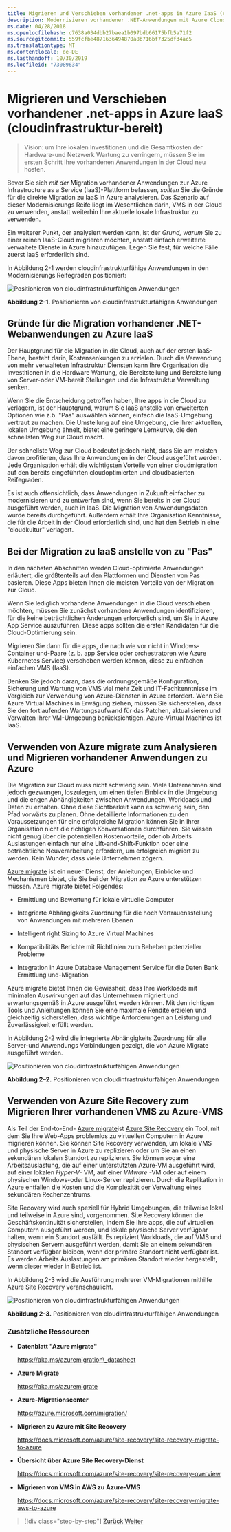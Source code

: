 ```yaml
---
title: Migrieren und Verschieben vorhandener .net-apps in Azure IaaS (cloudinfrastruktur-bereit)
description: Modernisieren vorhandener .NET-Anwendungen mit Azure Cloud und Windows-Containern.
ms.date: 04/28/2018
ms.openlocfilehash: c7638a034dbb27baea1b097bdb66175bfb5a71f2
ms.sourcegitcommit: 559fcfbe4871636494870a8b716bf7325df34ac5
ms.translationtype: MT
ms.contentlocale: de-DE
ms.lasthandoff: 10/30/2019
ms.locfileid: "73089634"
---
```

# <a name="lift-and-shift-existing-net-apps-to-azure-iaas-cloud-infrastructure-ready"></a>Migrieren und Verschieben vorhandener .net-apps in Azure IaaS (cloudinfrastruktur-bereit)

> Vision: um Ihre lokalen Investitionen und die Gesamtkosten der Hardware-und Netzwerk Wartung zu verringern, müssen Sie im ersten Schritt Ihre vorhandenen Anwendungen in der Cloud neu hosten.

Bevor Sie sich *mit der* Migration vorhandener Anwendungen zur Azure Infrastructure as a Service (IaaS)-Plattform befassen, *sollten* Sie die Gründe für die direkte Migration zu IaaS in Azure analysieren. Das Szenario auf dieser Modernisierungs Reife liegt im Wesentlichen darin, VMS in der Cloud zu verwenden, anstatt weiterhin Ihre aktuelle lokale Infrastruktur zu verwenden.

Ein weiterer Punkt, der analysiert werden kann, ist der *Grund, warum* Sie zu einer reinen IaaS-Cloud migrieren möchten, anstatt einfach erweiterte verwaltete Dienste in Azure hinzuzufügen. Legen Sie fest, für welche Fälle zuerst IaaS erforderlich sind.

In Abbildung 2-1 werden cloudinfrastrukturfähige Anwendungen in den Modernisierungs Reifegraden positioniert:

![Positionieren von cloudinfrastrukturfähigen Anwendungen](./media/image2-1.png)

**Abbildung 2-1.** Positionieren von cloudinfrastrukturfähigen Anwendungen

## <a name="why-migrate-existing-net-web-applications-to-azure-iaas"></a>Gründe für die Migration vorhandener .NET-Webanwendungen zu Azure IaaS

Der Hauptgrund für die Migration in die Cloud, auch auf der ersten IaaS-Ebene, besteht darin, Kostensenkungen zu erzielen. Durch die Verwendung von mehr verwalteten Infrastruktur Diensten kann Ihre Organisation die Investitionen in die Hardware Wartung, die Bereitstellung und Bereitstellung von Server-oder VM-bereit Stellungen und die Infrastruktur Verwaltung senken.

Wenn Sie die Entscheidung getroffen haben, Ihre apps in die Cloud zu verlagern, ist der Hauptgrund, warum Sie IaaS anstelle von erweiterten Optionen wie z.b. "Pas" auswählen können, einfach die IaaS-Umgebung vertraut zu machen. Die Umstellung auf eine Umgebung, die Ihrer aktuellen, lokalen Umgebung ähnelt, bietet eine geringere Lernkurve, die den schnellsten Weg zur Cloud macht.

Der schnellste Weg zur Cloud bedeutet jedoch nicht, dass Sie am meisten davon profitieren, dass Ihre Anwendungen in der Cloud ausgeführt werden. Jede Organisation erhält die wichtigsten Vorteile von einer cloudmigration auf den bereits eingeführten cloudoptimierten und cloudbasierten Reifegraden.

Es ist auch offensichtlich, dass Anwendungen in Zukunft einfacher zu modernisieren und zu entwerfen sind, wenn Sie bereits in der Cloud ausgeführt werden, auch in IaaS. Die Migration von Anwendungsdaten wurde bereits durchgeführt. Außerdem erhält Ihre Organisation Kenntnisse, die für die Arbeit in der Cloud erforderlich sind, und hat den Betrieb in eine "cloudkultur" verlagert.

## <a name="when-to-migrate-to-iaas-instead-of-to-paas"></a>Bei der Migration zu IaaS anstelle von zu "Pas"

In den nächsten Abschnitten werden Cloud-optimierte Anwendungen erläutert, die größtenteils auf den Plattformen und Diensten von Pas basieren. Diese Apps bieten Ihnen die meisten Vorteile von der Migration zur Cloud.

Wenn Sie lediglich vorhandene Anwendungen in die Cloud verschieben möchten, müssen Sie zunächst vorhandene Anwendungen identifizieren, für die keine beträchtlichen Änderungen erforderlich sind, um Sie in Azure App Service auszuführen. Diese apps sollten die ersten Kandidaten für die Cloud-Optimierung sein.

Migrieren Sie dann für die apps, die nach wie vor nicht in Windows-Container und-Paare (z. b. app Service oder orchestratoren wie Azure Kubernetes Service) verschoben werden können, diese zu einfachen einfachen VMS (IaaS).

Denken Sie jedoch daran, dass die ordnungsgemäße Konfiguration, Sicherung und Wartung von VMS viel mehr Zeit und IT-Fachkenntnisse im Vergleich zur Verwendung von Azure-Diensten in Azure erfordert. Wenn Sie Azure Virtual Machines in Erwägung ziehen, müssen Sie sicherstellen, dass Sie den fortlaufenden Wartungsaufwand für das Patchen, aktualisieren und Verwalten Ihrer VM-Umgebung berücksichtigen. Azure-Virtual Machines ist IaaS.

## <a name="use-azure-migrate-to-analyze-and-migrate-your-existing-applications-to-azure"></a>Verwenden von Azure migrate zum Analysieren und Migrieren vorhandener Anwendungen zu Azure

Die Migration zur Cloud muss nicht schwierig sein. Viele Unternehmen sind jedoch gezwungen, loszulegen, um einen tiefen Einblick in die Umgebung und die engen Abhängigkeiten zwischen Anwendungen, Workloads und Daten zu erhalten. Ohne diese Sichtbarkeit kann es schwierig sein, den Pfad vorwärts zu planen. Ohne detaillierte Informationen zu den Voraussetzungen für eine erfolgreiche Migration können Sie in Ihrer Organisation nicht die richtigen Konversationen durchführen. Sie wissen nicht genug über die potenziellen Kostenvorteile, oder ob Arbeits Auslastungen einfach nur eine Lift-and-Shift-Funktion oder eine beträchtliche Neuverarbeitung erfordern, um erfolgreich migriert zu werden. Kein Wunder, dass viele Unternehmen zögern.

[Azure migrate](https://aka.ms/azuremigrate) ist ein neuer Dienst, der Anleitungen, Einblicke und Mechanismen bietet, die Sie bei der Migration zu Azure unterstützen müssen. Azure migrate bietet Folgendes:

- Ermittlung und Bewertung für lokale virtuelle Computer

- Integrierte Abhängigkeits Zuordnung für die hoch Vertrauensstellung von Anwendungen mit mehreren Ebenen

- Intelligent right Sizing to Azure Virtual Machines

- Kompatibilitäts Berichte mit Richtlinien zum Beheben potenzieller Probleme

- Integration in Azure Database Management Service für die Daten Bank Ermittlung und-Migration

Azure migrate bietet Ihnen die Gewissheit, dass Ihre Workloads mit minimalen Auswirkungen auf das Unternehmen migriert und erwartungsgemäß in Azure ausgeführt werden können. Mit den richtigen Tools und Anleitungen können Sie eine maximale Rendite erzielen und gleichzeitig sicherstellen, dass wichtige Anforderungen an Leistung und Zuverlässigkeit erfüllt werden.

In Abbildung 2-2 wird die integrierte Abhängigkeits Zuordnung für alle Server-und Anwendungs Verbindungen gezeigt, die von Azure Migrate ausgeführt werden.

![Positionieren von cloudinfrastrukturfähigen Anwendungen](./media/image2-2.png)

**Abbildung 2–2.** Positionieren von cloudinfrastrukturfähigen Anwendungen

## <a name="use-azure-site-recovery-to-migrate-your-existing-vms-to-azure-vms"></a>Verwenden von Azure Site Recovery zum Migrieren Ihrer vorhandenen VMS zu Azure-VMS

Als Teil der End-to-End- [Azure migrate](https://aka.ms/azuremigrate)ist [Azure Site Recovery](https://docs.microsoft.com/azure/site-recovery/site-recovery-overview) ein Tool, mit dem Sie Ihre Web-Apps problemlos zu virtuellen Computern in Azure migrieren können. Sie können Site Recovery verwenden, um lokale VMS und physische Server in Azure zu replizieren oder um Sie an einen sekundären lokalen Standort zu replizieren. Sie können sogar eine Arbeitsauslastung, die auf einer unterstützten Azure-VM ausgeführt wird, auf einer lokalen *Hyper-V-* VM, auf einer *VMware* -VM oder auf einem physischen Windows-oder Linux-Server replizieren. Durch die Replikation in Azure entfallen die Kosten und die Komplexität der Verwaltung eines sekundären Rechenzentrums.

Site Recovery wird auch speziell für Hybrid Umgebungen, die teilweise lokal und teilweise in Azure sind, vorgenommen. Site Recovery können die Geschäftskontinuität sicherstellen, indem Sie Ihre apps, die auf virtuellen Computern ausgeführt werden, und lokale physische Server verfügbar halten, wenn ein Standort ausfällt. Es repliziert Workloads, die auf VMS und physischen Servern ausgeführt werden, damit Sie an einem sekundären Standort verfügbar bleiben, wenn der primäre Standort nicht verfügbar ist. Es werden Arbeits Auslastungen am primären Standort wieder hergestellt, wenn dieser wieder in Betrieb ist.

In Abbildung 2-3 wird die Ausführung mehrerer VM-Migrationen mithilfe Azure Site Recovery veranschaulicht.

![Positionieren von cloudinfrastrukturfähigen Anwendungen](./media/image2-3.png)

**Abbildung 2-3.** Positionieren von cloudinfrastrukturfähigen Anwendungen

### <a name="additional-resources"></a>Zusätzliche Ressourcen

- **Datenblatt "Azure migrate"**

    <https://aka.ms/azuremigration\_datasheet>

- **Azure Migrate**

    <https://aka.ms/azuremigrate>

- **Azure-Migrationscenter**

    <https://azure.microsoft.com/migration/>

- **Migrieren zu Azure mit Site Recovery**

    <https://docs.microsoft.com/azure/site-recovery/site-recovery-migrate-to-azure>

- **Übersicht über Azure Site Recovery-Dienst**

    <https://docs.microsoft.com/azure/site-recovery/site-recovery-overview>

- **Migrieren von VMS in AWS zu Azure-VMS**

    <https://docs.microsoft.com/azure/site-recovery/site-recovery-migrate-aws-to-azure>

>[!div class="step-by-step"]
>[Zurück](index.md)
>[Weiter](migrate-your-relational-databases-to-azure.md) <!-- Next Chapter -->
